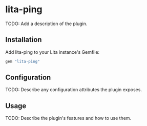 # lita-ping

TODO: Add a description of the plugin.

## Installation

Add lita-ping to your Lita instance's Gemfile:

``` ruby
gem "lita-ping"
```

## Configuration

TODO: Describe any configuration attributes the plugin exposes.

## Usage

TODO: Describe the plugin's features and how to use them.

